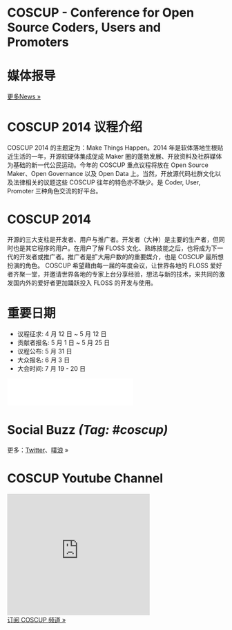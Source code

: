 <div><!--add root div as a workaround of weird makrdown parser-->
  <div id="left">
    <h1 class="coscup">COSCUP - Conference for Open Source Coders, Users and Promoters</h1>
    <!--news-->
    <div class="news">
      <h1>媒体报导</h1>
      <div class="news_list empty"></div>
      <div class="more"><a href="./news/">更多News »</a></div>
    </div>
    <!--议程-->
    <div class="info">
      <h1>COSCUP 2014 议程介绍</h1>
      <div class="text">
      COSCUP 2014 的主题定为：Make Things Happen。2014 年是软体落地生根贴近生活的一年，开源软硬体集成促成 Maker 圈的蓬勃发展、开放资料及社群媒体为基础的新一代公民运动。今年的 COSCUP 重点议程将放在 Open Source Maker、Open Governance 以及 Open Data 上。当然，开放源代码社群文化以及法律相关的议题这些 COSCUP 往年的特色亦不缺少。是 Coder, User, Promoter 三种角色交流的好平台。
      </div>
    </div>
    <!--what is coscup-->
    <div class="whatiscoscup">
      <h1>COSCUP 2014</h1>
      <div class="text">开源的三大支柱是开发者、用户与推广者。开发者（大神）是主要的生产者，但同时也是其它程序的用户。在用户了解 FLOSS 文化、熟练技能之后，也将成为下一代的开发者或推广者。推广者是扩大用户数的的重要媒介，也是 COSCUP 最所想扮演的角色。 COSCUP 希望藉由每一届的年度会议，让世界各地的 FLOSS 爱好者齐聚一堂，并邀请世界各地的专家上台分享经验，想法与新的技术，来共同的激发国内外的爱好者更加踊跃投入 FLOSS 的开发与使用。</div>
    </div>
    <!--important data-->
    <div class="importantdate">
      <h1>重要日期</h1>
      <ul class="text">
        <li>议程征求: 4 月 12 日 ~ 5 月 12 日</li>
        <li>贡献者报名: 5 月 1 日 ~ 5 月 25 日</li>
        <li>议程公布: 5 月 31 日</li>
        <li>大众报名: 6 月 3 日</li>
        <li>大会时间: 7 月 19 - 20 日</li>
      </ul>
    </div>
  </div>
  <div id="sidebar2">
    <!--fb-->
    <div class="fb">
      <iframe src="//www.facebook.com/plugins/likebox.php?href=https%3A%2F%2Fwww.facebook.com%2Fcoscup&amp;width=292&amp;height=62&amp;show_faces=false&amp;colorscheme=light&amp;stream=false&amp;border_color&amp;header=false" scrolling="no" frameborder="0" style="border:none; overflow:hidden; width:292px; height:62px;" allowTransparency="true"></iframe>
    </div>
    <!--social Buzz-->
    <div class="socialbuzz">
      <h1>Social Buzz <em>(Tag: #coscup)</em></h1>
      <div id="socialbuzz" class="text"></div>
      <div class="more">更多：<a href="https://search.twitter.com/search?q=coscup+OR+from%3Acoscup">Twitter</a>、<a href="http://www.plurk.com/psearch#q=COSCUP">噗浪</a> »</div>
    </div>
    <!--u tube-->
    <div class="utube">
      <h1>COSCUP Youtube Channel</h1>
      <div class="text"><iframe width="330" height="280" src="http://www.youtube.com/embed/videoseries?list=PLqfib4St70XPyKy32xNrryEW7fC0y_qqA" frameborder="0" allowfullscreen></iframe></div>
      <div class="more"><a href="http://www.youtube.com/user/thecoscup?feature=watch">订阅 COSCUP 频道 »</a></div>
    </div>
  </div>
</div>
